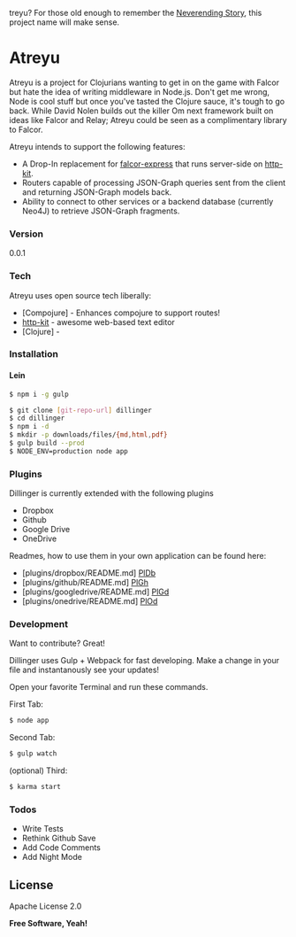 treyu?
For those old enough to remember the [Neverending Story], this project name will make sense.

# Atreyu
Atreyu is a project for Clojurians wanting to get in on the game with Falcor but hate the idea of writing middleware in Node.js. Don't get me wrong, Node is cool stuff but once you've tasted the Clojure sauce, it's tough to go back. While David Nolen builds out the killer Om next framework built on ideas like Falcor and Relay; Atreyu could be seen as a complimentary library to Falcor. 

Atreyu intends to support the following features:
  - A Drop-In replacement for [falcor-express] that runs server-side on [http-kit]. 
  - Routers capable of processing JSON-Graph queries sent from the client and returning JSON-Graph models back.
  - Ability to connect to other services or a backend database (currently Neo4J) to retrieve JSON-Graph fragments.
  
### Version
0.0.1

### Tech

Atreyu uses open source tech liberally:
* [Compojure] - Enhances compojure to support routes!
* [http-kit] - awesome web-based text editor
* [Clojure] - 


### Installation

#### Lein

```sh
$ npm i -g gulp
```

```sh
$ git clone [git-repo-url] dillinger
$ cd dillinger
$ npm i -d
$ mkdir -p downloads/files/{md,html,pdf}
$ gulp build --prod
$ NODE_ENV=production node app
```

### Plugins

Dillinger is currently extended with the following plugins

* Dropbox
* Github
* Google Drive
* OneDrive

Readmes, how to use them in your own application can be found here:

* [plugins/dropbox/README.md] [PlDb]
* [plugins/github/README.md] [PlGh]
* [plugins/googledrive/README.md] [PlGd]
* [plugins/onedrive/README.md] [PlOd]

### Development

Want to contribute? Great!

Dillinger uses Gulp + Webpack for fast developing.
Make a change in your file and instantanously see your updates!

Open your favorite Terminal and run these commands.

First Tab:
```sh
$ node app
```

Second Tab:
```sh
$ gulp watch
```

(optional) Third:
```sh
$ karma start
```

### Todos

 - Write Tests
 - Rethink Github Save
 - Add Code Comments
 - Add Night Mode

License
----

Apache License 2.0


**Free Software, Yeah!**

[//]: # (These are reference links used in the body of this note and get stripped out when the markdown processor does it's job. There is no need to format nicely because it shouldn't be seen. Thanks SO - http://stackoverflow.com/questions/4823468/store-comments-in-markdown-syntax)

   [Neverending Story]: <http://www.imdb.com/title/tt0088323/>
   [falcor-express]: <https://github.com/Netflix/falcor-express>
   [http-kit]: <https://github.com/http-kit/http-kit>
   
   [dill]: <https://github.com/joemccann/dillinger>
   [git-repo-url]: <https://github.com/joemccann/dillinger.git>
   [john gruber]: <http://daringfireball.net>
   [@thomasfuchs]: <http://twitter.com/thomasfuchs>
   [df1]: <http://daringfireball.net/projects/markdown/>
   [marked]: <https://github.com/chjj/marked>
   [Ace Editor]: <http://ace.ajax.org>
   [node.js]: <http://nodejs.org>
   [Twitter Bootstrap]: <http://twitter.github.com/bootstrap/>
   [keymaster.js]: <https://github.com/madrobby/keymaster>
   [jQuery]: <http://jquery.com>
   [@tjholowaychuk]: <http://twitter.com/tjholowaychuk>
   [express]: <http://expressjs.com>
   [AngularJS]: <http://angularjs.org>
   [Gulp]: <http://gulpjs.com>
   
   [PlDb]: <https://github.com/joemccann/dillinger/tree/master/plugins/dropbox/README.md>
   [PlGh]:  <https://github.com/joemccann/dillinger/tree/master/plugins/github/README.md>
   [PlGd]: <https://github.com/joemccann/dillinger/tree/master/plugins/googledrive/README.md>
   [PlOd]: <https://github.com/joemccann/dillinger/tree/master/plugins/onedrive/README.md>



